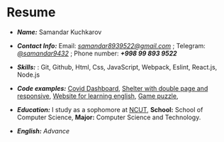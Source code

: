 # Resume
- _**Name:**_
Samandar Kuchkarov

- _**Contact Info:**_
Email: [_samandar8939522@gmail.com_]() ;
Telegram: [_@samandar9432_](https://t.me/samandar9432) ;
Phone number: _**+998 99 893 9522**_



- _**Skills:**_
: Git,  Github,  Html, Css, JavaScript, Webpack, Eslint, React.js, Node.js
- _**Code examples:**_
[Covid Dashboard](https://rolling-scopes-school.github.io/samandarkuchkarov-JS2020Q3/covid-dashboard/dist/),
[Shelter with double page and responsive](https://github.com/otabekazamov/Limpon-vol.2),
[Website for learning english](https://rolling-scopes-school.github.io/samandarkuchkarov-JS2020Q3/English%20for%20kids/dist/),
[Game puzzle](https://samandarkuchkarov.github.io/puzzle/puzzle/dist/),


- _**Education:**_
I study as a sophomore at [NCUT](http://en.ncut.edu.cn/), **School:** School of Computer Science, **Major:** Computer Science and Technology.

- _**English:**_
_Advance_

